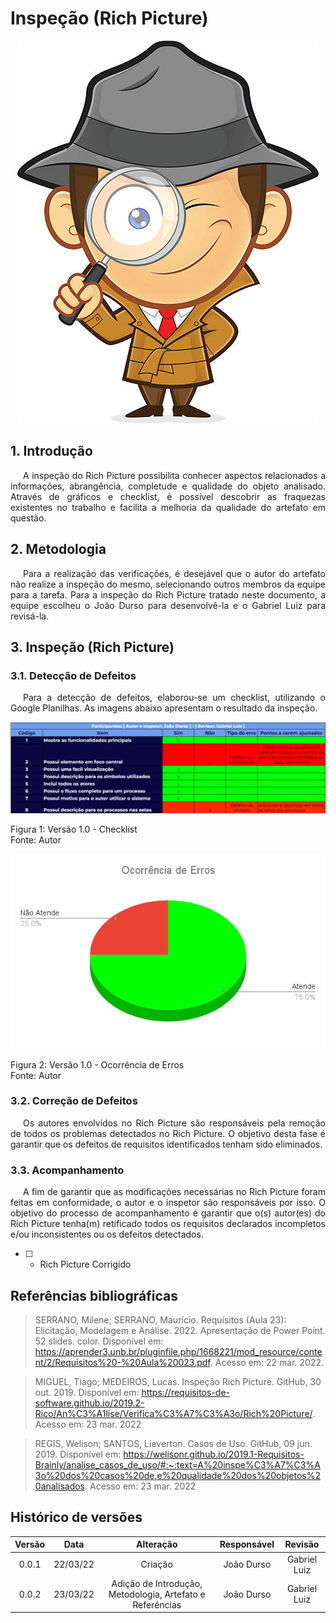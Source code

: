 # Inspeção (Rich Picture)

<div class="container">
    <div class="row">
        <div class="col">
            <p align = "center">
                <img src="https://raw.githubusercontent.com/Requisitos-de-Software/2021.2-MedSUS/main/docs/assets/inspector_image.jpg">
            </p>
        </div>
    </div>
</div>

## 1. Introdução

<p style="text-indent: 20px; text-align: justify">
A inspeção do Rich Picture possibilita conhecer aspectos relacionados a informações, abrangência, completude e qualidade do objeto analisado. Através de gráficos e checklist, é possível descobrir as fraquezas existentes no trabalho e facilita a melhoria da qualidade do artefato em questão.
</p>

## 2. Metodologia

<p style="text-indent: 20px; text-align: justify">
Para a realização das verificações, é desejável que o autor do artefato não realize a inspeção do mesmo, selecionando outros membros da equipe para a tarefa. Para a inspeção do Rich Picture tratado neste documento, a equipe escolheu o João Durso para desenvolvê-la e o Gabriel Luiz para revisá-la.
</p>

## 3. Inspeção (Rich Picture)

### 3.1. Detecção de Defeitos

<p style="text-indent: 20px; text-align: justify">
Para a detecção de defeitos, elaborou-se um checklist, utilizando o Google Planilhas. As imagens abaixo apresentam o resultado da inspeção.
</p>

<div class="container">
    <div class="row">
        <div class="col">
            <p align = "center">
                <img src="https://raw.githubusercontent.com/Requisitos-de-Software/2021.2-MedSUS/main/docs/assets/verification/rich_picture/checklist.png">
                <figcaption>Figura 1: Versão 1.0 - Checklist</figcaption>
                <figcaption>Fonte: Autor</figcaption>
            </p>
        </div>
    </div>
</div>

<div class="container">
    <div class="row">
        <div class="col">
            <p align = "center">
                <img src="https://raw.githubusercontent.com/Requisitos-de-Software/2021.2-MedSUS/main/docs/assets/verification/rich_picture/grafico_quantidade.png">
                <figcaption>Figura 2: Versão 1.0 - Ocorrência de Erros </figcaption>
                <figcaption>Fonte: Autor</figcaption>
            </p>
        </div>
    </div>
</div>

### 3.2. Correção de Defeitos

<p style="text-indent: 20px; text-align: justify">
Os autores envolvidos no Rich Picture são responsáveis pela remoção de todos os problemas detectados no Rich Picture. O objetivo desta fase é garantir que os defeitos de requisitos identificados tenham sido eliminados.
</p>

### 3.3. Acompanhamento

<p style="text-indent: 20px; text-align: justify">
A fim de garantir que as modificações necessárias no Rich Picture foram feitas em conformidade, o autor e o inspetor são responsáveis por isso. O objetivo do processo de acompanhamento é garantir que o(s) autor(es) do Rich Picture tenha(m) retificado todos os requisitos declarados incompletos e/ou inconsistentes ou os defeitos detectados.
</p>

- [ ] - Rich Picture Corrigido

## Referências bibliográficas

> SERRANO, Milene; SERRANO, Maurício. Requisitos (Aula 23): Elicitação, Modelagem e Análise. 2022. Apresentação de Power Point. 52 slides. color. Disponível em: https://aprender3.unb.br/pluginfile.php/1668221/mod_resource/content/2/Requisitos%20-%20Aula%20023.pdf. Acesso em: 22 mar. 2022.

> MIGUEL, Tiago; MEDEIROS, Lucas. Inspeção Rich Picture. GitHub, 30 out. 2019. Disponível em: https://requisitos-de-software.github.io/2019.2-Rico/An%C3%A1lise/Verifica%C3%A7%C3%A3o/Rich%20Picture/. Acesso em: 23 mar. 2022

> REGIS, Welison; SANTOS, Lieverton. Casos de Uso. GitHub, 09 jun. 2019. Disponível em: https://welisonr.github.io/2019.1-Requisitos-Brainly/analise_casos_de_uso/#:~:text=A%20inspe%C3%A7%C3%A3o%20dos%20casos%20de,e%20qualidade%20dos%20objetos%20analisados. Acesso em: 23 mar. 2022

## Histórico de versões

| Versão |   Data   |                         Alteração                         | Responsável |   Revisão    |
| :----: | :------: | :-------------------------------------------------------: | :---------: | :----------: |
| 0.0.1  | 22/03/22 |                          Criação                          | João Durso  | Gabriel Luiz |
| 0.0.2  | 23/03/22 | Adição de Introdução, Metodologia, Artefato e Referências | João Durso  | Gabriel Luiz |
